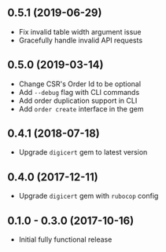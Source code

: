 ## 0.5.1 (2019-06-29)

* Fix invalid table width argument issue
* Gracefully handle invalid API requests

## 0.5.0 (2019-03-14)

* Change CSR's Order Id to be optional
* Add `--debug` flag with CLI commands
* Add order duplication support in CLI
* Add `order create` interface in the gem

## 0.4.1 (2018-07-18)

* Upgrade `digicert` gem to latest version

## 0.4.0 (2017-12-11)

* Upgrade `digicert` gem with `rubocop` config

## 0.1.0 - 0.3.0 (2017-10-16)

* Initial fully functional release
